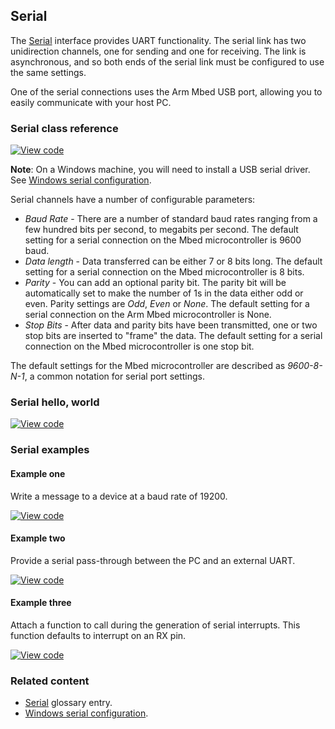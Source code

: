 ## Serial

The [Serial](/docs/v5.8/introduction/glossary.html) interface provides UART functionality. The serial link has two unidirection channels, one for sending and one for receiving. The link is asynchronous, and so both ends of the serial link must be configured to use the same settings.

One of the serial connections uses the Arm Mbed USB port, allowing you to easily communicate with your host PC.

### Serial class reference

[![View code](https://www.mbed.com/embed/?type=library)](https://os.mbed.com/docs/v5.8/mbed-os-api-doxy/classmbed_1_1_serial.html)

<span class="notes">**Note**: On a Windows machine, you will need to install a USB serial driver. See [Windows serial configuration](/docs/v5.8/tutorials/windows-serial-driver.html).</span>

Serial channels have a number of configurable parameters:

  - _Baud Rate_ - There are a number of standard baud rates ranging from a few hundred bits per second, to megabits per second. The default setting for a serial connection on the Mbed microcontroller is 9600 baud.
  - _Data length_ - Data transferred can be either 7 or 8 bits long. The default setting for a serial connection on the Mbed microcontroller is 8 bits.
  - _Parity_ - You can add an optional parity bit. The parity bit will be automatically set to make the number of 1s in the data either odd or even. Parity settings are *Odd*, *Even* or *None*. The default setting for a serial connection on the Arm Mbed microcontroller is None.
  - _Stop Bits_ - After data and parity bits have been transmitted, one or two stop bits are inserted to "frame" the data. The default setting for a serial connection on the Mbed microcontroller is one stop bit.

The default settings for the Mbed microcontroller are described as _9600-8-N-1_, a  common notation for serial port settings.

### Serial hello, world

[![View code](https://www.mbed.com/embed/?url=https://os.mbed.com/teams/mbed_example/code/Serial_HelloWorld/)](https://os.mbed.com/teams/mbed_example/code/Serial_HelloWorld/file/e540d7769e69/main.cpp)

### Serial examples

#### Example one

Write a message to a device at a baud rate of 19200.

[![View code](https://www.mbed.com/embed/?url=https://os.mbed.com/teams/mbed_example/code/Serial_ex_1/)](https://os.mbed.com/teams/mbed_example/code/Serial_ex_1/file/7376f17bb36e/main.cpp)

#### Example two

Provide a serial pass-through between the PC and an external UART.

[![View code](https://www.mbed.com/embed/?url=https://os.mbed.com/teams/mbed_example/code/Serial_ex_2/)](https://os.mbed.com/teams/mbed_example/code/Serial_ex_2/file/8d318218bac1/main.cpp)

#### Example three

Attach a function to call during the generation of serial interrupts. This function defaults to interrupt on an RX pin.

[![View code](https://www.mbed.com/embed/?url=https://os.mbed.com/teams/mbed_example/code/Serial_ex_3/)](https://os.mbed.com/teams/mbed_example/code/Serial_ex_3/file/4ab47f33a1ae/main.cpp)

### Related content

- [Serial](/docs/v5.8/introduction/glossary.html) glossary entry.
- [Windows serial configuration](/docs/v5.8/tutorials/windows-serial-driver.html).
